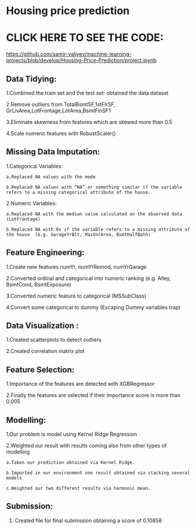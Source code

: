 # Housing price prediction

# CLICK HERE TO SEE THE CODE:
https://github.com/samir-valiyev/machine-learning-projects/blob/develop/Housing-Price-Prediction/project.ipynb


## Data Tidying: 

1.Combined the train set and the test set: obtained the data dataset 

2.Remove outliers from TotalBsmtSF,1stFlrSF, GrLivArea,LotFrontage,LotArea,BsmtFinSF1 

3.Eliminate skewness from features which are skewed more than 0.5

4.Scale numeric features with RobustScaler() 

## Missing Data Imputation: 

  1.Categorical Variables: 
  
    a.Replaced NA values with the mode 
    
    b.Replaced NA values with “NA” or something similar if the variable refers to a missing categorical attribute of the house. 
    
  2.Numeric Variables: 
  
    a.Replaced NA with the median value calculated on the observed data (LotFrontage) 
    
    b.Replaced NA with 0s if the variable refers to a missing attribute of the house  (e.g. GarageYrBlt, MasVnrArea, BsmtHalfBath) 

## Feature Engineering: 

  1.Create new features numYr, numYrRemod, numYrGarage 
  
  2.Converted ordinal and categorical into numeric ranking (e.g. Alley, BsmtCond, BsmtExposure) 
  
  3.Converted numeric feature to categorical (MSSubClass) 
  
  4.Convert some categorical to dummy (Escaping Dummy variables trap) 
  
## Data Visualization : 

  1.Created scatterplots to detect outliers 
  
  2.Created correlation matrix plot 

## Feature Selection: 

  1.Importance of the features are detected with XGBRegressor 
  
  2.Finally the features are selected if their importance score is more than 0.005 

## Modelling: 

  1.Our problem is model using Kernel Ridge Regression  
  
  2.Weighted our result with results coming also from other types of modelling 
  
    a.Taken our prediction obtained via Kernel Ridge. 
    
    b.Imported in our environment one result obtained via stacking several models 
    
    c.Weighted our two different results via harmonic mean.
    
## Submission:  

  1.    Created file for final submission obtaining a score of 0.10858
